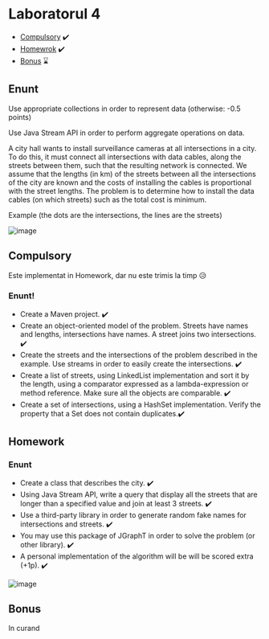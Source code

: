 
# Laboratorul 4

 * [Compulsory](#Compulsory) :heavy_check_mark:
 * [Homewrok](#homework) :heavy_check_mark:
 * [Bonus](#bonus) :hourglass:

## Enunt

Use appropriate collections in order to represent data (otherwise: -0.5 points)

Use Java Stream API in order to perform aggregate operations on data.

A city hall wants to install surveillance cameras at all intersections in a city.
To do this, it must connect all intersections with data cables, along the streets between them, such that the resulting network is connected.
We assume that the lengths (in km) of the streets between all the intersections of the city are known and the costs of installing the cables is proportional with the street lengths.
The problem is to determine how to install the data cables (on which streets) such as the total cost is minimum.

Example (the dots are the intersections, the lines are the streets)


![image](https://user-images.githubusercontent.com/79217056/159515649-fc094ee7-7e0f-4b22-8508-c3e7d89b82fc.png)

## Compulsory 

Este implementat in Homework, dar nu este trimis la timp :disappointed_relieved:

### Enunt!
 * Create a Maven project. :heavy_check_mark:
 * Create an object-oriented model of the problem. Streets have names and lengths, intersections have names. A street joins two intersections. :heavy_check_mark:
 * Create the streets and the intersections of the problem described in the example. Use streams in order to easily create the intersections. :heavy_check_mark:
 * Create a list of streets, using LinkedList implementation and sort it by the length, using a comparator expressed as a lambda-expression or method reference. Make sure all the objects are comparable. :heavy_check_mark:
 * Create a set of intersections, using a HashSet implementation. Verify the property that a Set does not contain duplicates.:heavy_check_mark:

## Homework

### Enunt
  * Create a class that describes the city. :heavy_check_mark:
  * Using Java Stream API, write a query that display all the streets that are longer than a specified value and join at least 3 streets. :heavy_check_mark:
  * Use a third-party library in order to generate random fake names for intersections and streets.  :heavy_check_mark:
  * You may use this package of JGraphT in order to solve the problem (or other library). :heavy_check_mark:
  * A personal implementation of the algorithm will be will be scored extra (+1p). :heavy_check_mark:

![image](https://user-images.githubusercontent.com/79217056/159517954-e4329273-0b50-4bf1-a87f-ed690252697b.png)

## Bonus 

In curand
